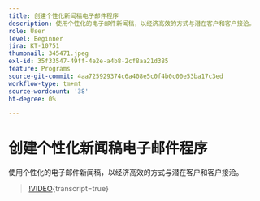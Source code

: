 ```yaml
---
title: 创建个性化新闻稿电子邮件程序
description: 使用个性化的电子邮件新闻稿，以经济高效的方式与潜在客户和客户接洽。
role: User
level: Beginner
jira: KT-10751
thumbnail: 345471.jpeg
exl-id: 35f33547-49ff-4e2e-a4b8-2cf8aa21d385
feature: Programs
source-git-commit: 4aa725929374c6a408e5c0f4b0c00e53ba17c3ed
workflow-type: tm+mt
source-wordcount: '38'
ht-degree: 0%

---
```


# 创建个性化新闻稿电子邮件程序

使用个性化的电子邮件新闻稿，以经济高效的方式与潜在客户和客户接洽。

>[!VIDEO](https://video.tv.adobe.com/v/345471/?quality=12&learn=on){transcript=true}
